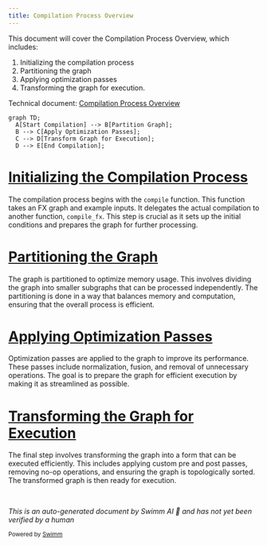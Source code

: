 ```yaml
---
title: Compilation Process Overview
---
```

This document will cover the Compilation Process Overview, which includes:

1. Initializing the compilation process
2. Partitioning the graph
3. Applying optimization passes
4. Transforming the graph for execution.

Technical document: <SwmLink doc-title="Compilation Process Overview">[Compilation Process Overview](/.swm/compilation-process-overview.k75dkutg.sw.md)</SwmLink>

```mermaid
graph TD;
  A[Start Compilation] --> B[Partition Graph];
  B --> C[Apply Optimization Passes];
  C --> D[Transform Graph for Execution];
  D --> E[End Compilation];
```

# [Initializing the Compilation Process](https://app.swimm.io/repos/Z2l0aHViJTNBJTNBcHl0b3JjaC1hdXRvZG9jcy1kZW1vJTNBJTNBU3dpbW0tRGVtbw==/docs/k75dkutg#compile)

The compilation process begins with the `compile` function. This function takes an FX graph and example inputs. It delegates the actual compilation to another function, `compile_fx`. This step is crucial as it sets up the initial conditions and prepares the graph for further processing.

# [Partitioning the Graph](https://app.swimm.io/repos/Z2l0aHViJTNBJTNBcHl0b3JjaC1hdXRvZG9jcy1kZW1vJTNBJTNBU3dpbW0tRGVtbw==/docs/k75dkutg#min_cut_rematerialization_partition)

The graph is partitioned to optimize memory usage. This involves dividing the graph into smaller subgraphs that can be processed independently. The partitioning is done in a way that balances memory and computation, ensuring that the overall process is efficient.

# [Applying Optimization Passes](https://app.swimm.io/repos/Z2l0aHViJTNBJTNBcHl0b3JjaC1hdXRvZG9jcy1kZW1vJTNBJTNBU3dpbW0tRGVtbw==/docs/k75dkutg#pre_grad_passes)

Optimization passes are applied to the graph to improve its performance. These passes include normalization, fusion, and removal of unnecessary operations. The goal is to prepare the graph for efficient execution by making it as streamlined as possible.

# [Transforming the Graph for Execution](https://app.swimm.io/repos/Z2l0aHViJTNBJTNBcHl0b3JjaC1hdXRvZG9jcy1kZW1vJTNBJTNBU3dpbW0tRGVtbw==/docs/k75dkutg#joint_graph_passes)

The final step involves transforming the graph into a form that can be executed efficiently. This includes applying custom pre and post passes, removing no-op operations, and ensuring the graph is topologically sorted. The transformed graph is then ready for execution.

&nbsp;

*This is an auto-generated document by Swimm AI 🌊 and has not yet been verified by a human*

<SwmMeta version="3.0.0" repo-id="Z2l0aHViJTNBJTNBcHl0b3JjaC1hdXRvZG9jcy1kZW1vJTNBJTNBU3dpbW0tRGVtbw==" repo-name="pytorch-autodocs-demo"><sup>Powered by [Swimm](https://app.swimm.io/)</sup></SwmMeta>
